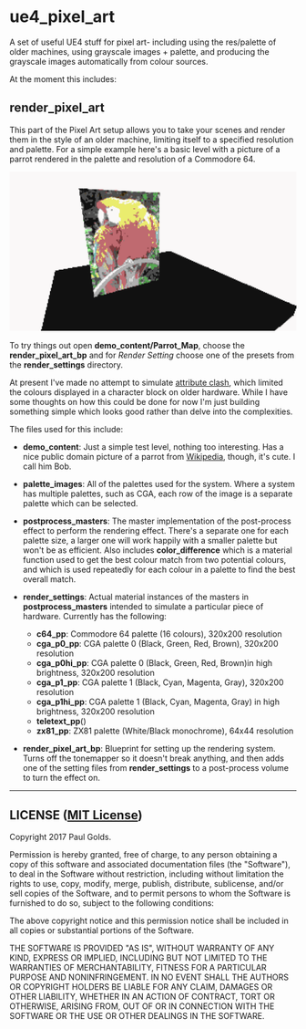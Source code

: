 # ue4_pixel_art
A set of useful UE4 stuff for pixel art- including using the res/palette of older machines, using grayscale images + palette, and producing the grayscale images automatically from colour sources.

At the moment this includes:

## render_pixel_art
This part of the Pixel Art setup allows you to take your scenes and render them in the style of an older machine, limiting itself to a specified resolution and palette.  For a simple example here's a basic level with a picture of a parrot rendered in the palette and resolution of a Commodore 64.

![UE4 C64 Parrot](/readme_assets/c64_parrot.png?raw=true "UE4 C64 Parrot")

To try things out open **demo_content/Parrot_Map**, choose the **render_pixel_art_bp** and for *Render Setting* choose one of the presets from the **render_settings** directory.

At present I've made no attempt to simulate [attribute clash](https://en.wikipedia.org/wiki/Attribute_clash), which limited the colours displayed in a character block on older hardware.  While I have some thoughts on how this could be done for now I'm just building something simple which looks good rather than delve into the complexities.

The files used for this include:

* **demo_content**: Just a simple test level, nothing too interesting.  Has a nice public domain picture of a parrot from [Wikipedia](https://en.wikipedia.org/wiki/List_of_8-bit_computer_hardware_palettes#/media/File:RGB_24bits_palette_sample_image.jpg), though, it's cute.  I call him Bob.

* **palette_images**: All of the palettes used for the system.  Where a system has multiple palettes, such as CGA, each row of the image is a separate palette which can be selected.

* **postprocess_masters**: The master implementation of the post-process effect to perform the rendering effect.  There's a separate one for each palette size, a larger one will work happily with a smaller palette but won't be as efficient.  Also includes **color_difference** which is a material function used to get the best colour match from two potential colours, and which is used repeatedly for each colour in a palette to find the best overall match.

* **render_settings**: Actual material instances of the masters in **postprocess_masters** intended to simulate a particular piece of hardware.  Currently has the following:
  * **c64_pp**: Commodore 64 palette (16 colours), 320x200 resolution
  * **cga_p0_pp**: CGA palette 0 (Black, Green, Red, Brown), 320x200 resolution
  * **cga_p0hi_pp**: CGA palette 0 (Black, Green, Red, Brown)in high brightness, 320x200 resolution
  * **cga_p1_pp**: CGA palette 1 (Black, Cyan, Magenta, Gray), 320x200 resolution
  * **cga_p1hi_pp**: CGA palette 1 (Black, Cyan, Magenta, Gray) in high brightness, 320x200 resolution
  * **teletext_pp**()
  * **zx81_pp**: ZX81 palette (White/Black monochrome), 64x44 resolution

* **render_pixel_art_bp**: Blueprint for setting up the rendering system.  Turns off the tonemapper so it doesn't break anything, and then adds one of the setting files from **render_settings** to a post-process volume to turn the effect on.


----

## LICENSE ([MIT License](https://en.wikipedia.org/wiki/MIT_License))

Copyright 2017 Paul Golds.

Permission is hereby granted, free of charge, to any person obtaining a copy of this software and associated documentation files (the "Software"), to deal in the Software without restriction, including without limitation the rights to use, copy, modify, merge, publish, distribute, sublicense, and/or sell copies of the Software, and to permit persons to whom the Software is furnished to do so, subject to the following conditions:

The above copyright notice and this permission notice shall be included in all copies or substantial portions of the Software.

THE SOFTWARE IS PROVIDED "AS IS", WITHOUT WARRANTY OF ANY KIND, EXPRESS OR IMPLIED, INCLUDING BUT NOT LIMITED TO THE WARRANTIES OF MERCHANTABILITY, FITNESS FOR A PARTICULAR PURPOSE AND NONINFRINGEMENT. IN NO EVENT SHALL THE AUTHORS OR COPYRIGHT HOLDERS BE LIABLE FOR ANY CLAIM, DAMAGES OR OTHER LIABILITY, WHETHER IN AN ACTION OF CONTRACT, TORT OR OTHERWISE, ARISING FROM, OUT OF OR IN CONNECTION WITH THE SOFTWARE OR THE USE OR OTHER DEALINGS IN THE SOFTWARE.
